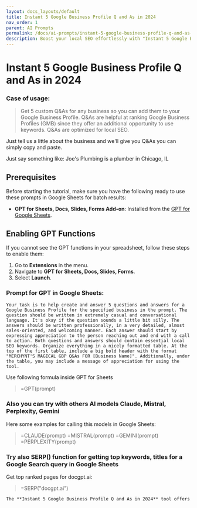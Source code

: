 ```yaml
---
layout: docs_layouts/default
title: Instant 5 Google Business Profile Q and As in 2024
nav_order: 1
parent: AI Prompts
permalink: /docs/ai-prompts/instant-5-google-business-profile-q-and-as-in-2024
description: Boost your local SEO effortlessly with "Instant 5 Google Business Profile Q and As in 2024." Discover essential insights to enhance visibility, engage your audience, and drive customer interaction. Elevate your Google profile with top queries and insightful answers now!
---
```


# Instant 5 Google Business Profile Q and As in 2024

### Case of usage:
> Get 5 custom Q&As for any business so you can add them to your Google Business Profile. Q&As are helpful at ranking Google Business Profiles (GMB) since they offer an additional opportunity to use keywords. Q&As are optimized for local SEO.

Just tell us a little about the business and we'll give you Q&As you can simply copy and paste. 

Just say something like: Joe's Plumbing is a plumber in Chicago, IL

## Prerequisites

Before starting the tutorial, make sure you have the following ready to use these prompts in Google Sheets for batch results:

- **GPT for Sheets, Docs, Slides, Forms Add-on**: Installed from the [GPT for Google Sheets](https://workspace.google.com/u/0/marketplace/app/gpt_for_sheets_docs_forms_slides/466607203252).

## Enabling GPT Functions

If you cannot see the GPT functions in your spreadsheet, follow these steps to enable them:

1. Go to **Extensions** in the menu.
2. Navigate to **GPT for Sheets, Docs, Slides, Forms**.
3. Select **Launch**.


### Prompt for GPT in Google Sheets:
```shell
Your task is to help create and answer 5 questions and answers for a Google Business Profile for the specified business in the prompt. The question should be written in extremely casual and conversational language. It's okay if the question sounds a little bit silly. The answers should be written professionally, in a very detailed, almost sales-oriented, and welcoming manner. Each answer should start by expressing appreciation to the person reaching out and end with a call to action. Both questions and answers should contain essential local SEO keywords. Organize everything in a nicely formatted table. At the top of the first table, include a big bold header with the format "MERCHYNT'S MAGICAL GBP Q&As FOR [Business Name]". Additionally, under the table, you may include a message of appreciation for using the tool.
```

Use following formula inside GPT for Sheets
> =GPT(prompt)

### Also you can try with others AI models Claude, Mistral, Perplexity, Gemini
Here some examples for calling this models in Google Sheets:

> =CLAUDE(prompt)
> =MISTRAL(prompt)
> =GEMINI(prompt)
> =PERPLEXITY(prompt)


### Try also SERP() function for getting top keywords, titles for a Google Search query in Google Sheets

Get top ranked pages for docgpt.ai:

> =SERP("docgpt.ai")



```markdown
The **Instant 5 Google Business Profile Q and As in 2024** tool offers a host of benefits for businesses looking to enhance their online presence. This innovative prompt provides businesses with the ability to generate insightful and immediate question and answer content for their Google Business Profiles. By doing so, companies can significantly improve customer engagement and interaction. The AI-driven Q&A generation ensures that users receive accurate and up-to-date information tailored to their specific needs, fostering a positive user experience. Additionally, by maintaining an active and responsive profile, businesses can increase their visibility in search engine results, potentially leading to higher search rankings. This prompt not only saves time and effort for business owners by automating the content creation process but also helps in building trust with potential customers who expect prompt and clear information. Moreover, having a set of well-crafted Q&As can differentiate a business from its competitors, making it stand out in a saturated market. This tool's emphasis on relevancy and precision aligns perfectly with ever-evolving consumer expectations in 2024, ensuring that businesses can keep up with the digital age's pace without compromising on quality or authenticity. Overall, the **Instant 5 Google Business Profile Q and As in 2024** is a game-changing asset for any brand aiming for online excellence.
```

